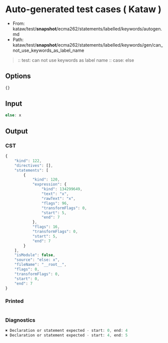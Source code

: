 # Auto-generated test cases ( Kataw )
- From: kataw/test/__snapshot__/ecma262/statements/labelled/keywords/autogen.md
- Path: kataw/test/__snapshot__/ecma262/statements/labelled/keywords/gen/can_not_use_keywords_as_label_name
> :: test: can not use keywords as label name
> :: case: else
## Options

`````js
{}
`````
## Input

`````js
else: x
`````
## Output

### CST

```javascript
{
    "kind": 122,
    "directives": [],
    "statements": [
        {
            "kind": 120,
            "expression": {
                "kind": 134299649,
                "text": "x",
                "rawText": "x",
                "flags": 96,
                "transformFlags": 0,
                "start": 5,
                "end": 7
            },
            "flags": 16,
            "transformFlags": 0,
            "start": 5,
            "end": 7
        }
    ],
    "isModule": false,
    "source": "else: x",
    "fileName": "__root__",
    "flags": 0,
    "transformFlags": 0,
    "start": 0,
    "end": 7
}
```

### Printed

```javascript

```

### Diagnostics

```javascript
✖ Declaration or statement expected - start: 0, end: 4
✖ Declaration or statement expected - start: 4, end: 5

```

